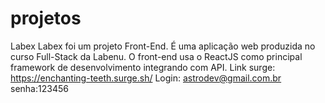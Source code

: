# projetos

Labex
Labex foi um projeto Front-End. É uma aplicação web produzida no curso Full-Stack da Labenu. O front-end usa o ReactJS como principal framework de desenvolvimento integrando com API.
Link surge: https://enchanting-teeth.surge.sh/
Login: astrodev@gmail.com.br
senha:123456
